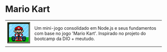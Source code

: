 # Mario Kart

<table>
    <tr>
        <td>
            <img src="./img/header.gif" alt="Header do Mario Kart" margin="auto" width="200px">
        </td>
        <td>
            <p>Um mini-jogo consolidado em Node.js e seus fundamentos com base no jogo 'Mario Kart'. Inspirado no projeto do bootcamp da DIO + meutudo.</p>
        </td>
    </tr>
</table>